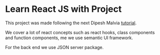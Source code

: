 # Learn React JS with Project

This project was made following the next Dipesh Malvia [tutorial](https://www.youtube.com/watch?v=0riHps91AzE).

We cover a lot of react concepts such as react hooks, class components and function components, me we use semantic UI framework.

For the back end we use JSON server package.
